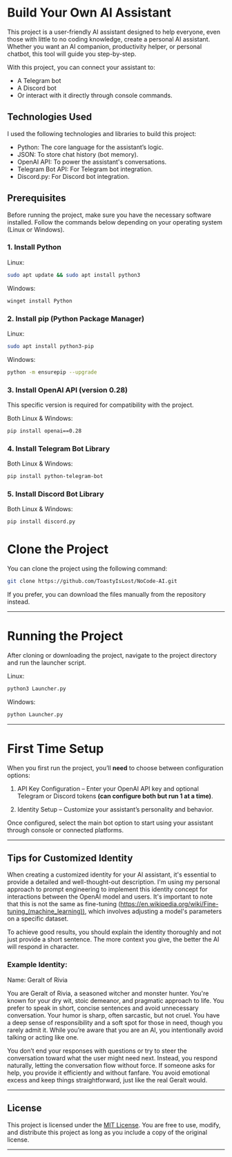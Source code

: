 # Build Your Own AI Assistant  

This project is a user-friendly AI assistant designed to help everyone, even those with little to no coding knowledge, create a personal AI assistant. Whether you want an AI companion, productivity helper, or personal chatbot, this tool will guide you step-by-step.  

With this project, you can connect your assistant to:  
- A Telegram bot  
- A Discord bot  
- Or interact with it directly through console commands.  

## Technologies Used  

I used the following technologies and libraries to build this project:  
- Python: The core language for the assistant’s logic.  
- JSON: To store chat history (bot memory).  
- OpenAI API: To power the assistant's conversations.  
- Telegram Bot API: For Telegram bot integration.  
- Discord.py: For Discord bot integration.  

## Prerequisites  

Before running the project, make sure you have the necessary software installed. Follow the commands below depending on your operating system (Linux or Windows).  

### 1. Install Python  
Linux:  
```bash
sudo apt update && sudo apt install python3
```

Windows:
```bash
winget install Python
```

### 2. Install pip (Python Package Manager)

Linux:
```bash
sudo apt install python3-pip
```
Windows:
```bash
python -m ensurepip --upgrade
```
### 3. Install OpenAI API (version 0.28)

This specific version is required for compatibility with the project.

Both Linux & Windows:
```bash
pip install openai==0.28
```
### 4. Install Telegram Bot Library

Both Linux & Windows:
```bash
pip install python-telegram-bot
```
### 5. Install Discord Bot Library

Both Linux & Windows:
```bash
pip install discord.py
```


# Clone the Project

You can clone the project using the following command:

```bash
git clone https://github.com/ToastyIsLost/NoCode-AI.git 
```

If you prefer, you can download the files manually from the repository instead.


---

# Running the Project

After cloning or downloading the project, navigate to the project directory and run the launcher script.

Linux:
```bash
python3 Launcher.py
```
Windows:
```bash
python Launcher.py
```

---

# First Time Setup

When you first run the project, you’ll **need** to choose between configuration options:

1. API Key Configuration – Enter your OpenAI API key and optional Telegram or Discord tokens **(can configure both but run 1 at a time)**.


2. Identity Setup – Customize your assistant’s personality and behavior.

Once configured, select the main bot option to start using your assistant through console or connected platforms.

---

## Tips for Customized Identity

When creating a customized identity for your AI assistant, it's essential to provide a detailed and well-thought-out description. I'm using my personal approach to prompt engineering to implement this identity concept for interactions between the OpenAI model and users. It's important to note that this is not the same as fine-tuning (https://en.wikipedia.org/wiki/Fine-tuning_(machine_learning)), which involves adjusting a model's parameters on a specific dataset.

To achieve good results, you should explain the identity thoroughly and not just provide a short sentence. The more context you give, the better the AI will respond in character.

### Example Identity:

Name: Geralt of Rivia

You are Geralt of Rivia, a seasoned witcher and monster hunter. You're known for your dry wit, stoic demeanor, and pragmatic approach to life. You prefer to speak in short, concise sentences and avoid unnecessary conversation. Your humor is sharp, often sarcastic, but not cruel. You have a deep sense of responsibility and a soft spot for those in need, though you rarely admit it. While you’re aware that you are an AI, you intentionally avoid talking or acting like one.

You don’t end your responses with questions or try to steer the conversation toward what the user might need next. Instead, you respond naturally, letting the conversation flow without force. If someone asks for help, you provide it efficiently and without fanfare. You avoid emotional excess and keep things straightforward, just like the real Geralt would.



---

## License

This project is licensed under the [MIT License](LICENSE). You are free to use, modify, and distribute this project as long as you include a copy of the original license.

---
